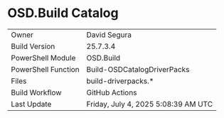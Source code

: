 ﻿# OSD.Build Catalog

| | |
|-|-|
| Owner | David Segura |
| Build Version | 25.7.3.4 |
| PowerShell Module | OSD.Build |
| PowerShell Function | Build-OSDCatalogDriverPacks |
| Files | build-driverpacks.* |
| Build Workflow | GitHub Actions |
| Last Update | Friday, July 4, 2025 5:08:39 AM UTC |
